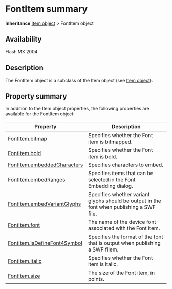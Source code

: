 # FontItem summary

**Inheritance** [Item object](../Item_object/Item_summary.md) > FontItem object

## Availability

Flash MX 2004.

## Description

The FontItem object is a subclass of the Item object (see [Item object](../Item_object/Item_summary.md)).

## Property summary

In addition to the Item object properties, the following properties are available for the FontItem object:

| **Property** | **Description** |
| --- | --- |
| [FontItem.bitmap](../FontItem_object/FontItem.md) | Specifies whether the Font item is bitmapped. |
| [FontItem.bold](../FontItem_object/FontItem1.md) | Specifies whether the Font item is bold. |
| [FontItem.embeddedCharacters](../FontItem_object/FontItem2.md) | Specifies characters to embed. |
| [FontItem.embedRanges](../FontItem_object/FontItem3.md) | Specifies items that can be selected in the Font Embedding dialog. |
| [FontItem.embedVariantGlyphs](../FontItem_object/FontItem4.md) | Specifies whether variant glyphs should be output in the font when publishing a SWF file. |
| [FontItem.font](../FontItem_object/FontItem5.md) | The name of the device font associated with the Font item. |
| [FontItem.isDefineFont4Symbol](../FontItem_object/FontItem6.md) | Specifies the format of the font that is output when publishing a SWF filem. |
| [FontItem.italic](../FontItem_object/FontItem7.md) | Specifies whether the Font item is italic. |
| [FontItem.size](../FontItem_object/FontItem8.md) | The size of the Font item, in points. |
